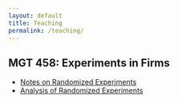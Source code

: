 ```yaml
---
layout: default
title: Teaching
permalink: /teaching/
---
```


 <div class="wrapper">
 <div class="left">
<h2> MGT 458: Experiments in Firms </h2>
	  	<ul class="papers">
			<li><a href="/assets/randomization_notes.pdf">Notes on Randomized Experiments  </a>
			</li> 
			<li><a href="/assets/analysis_notes.pdf"> Analysis of Randomized Experiments </a> </li>
	  	</ul>
</div>
</div>

